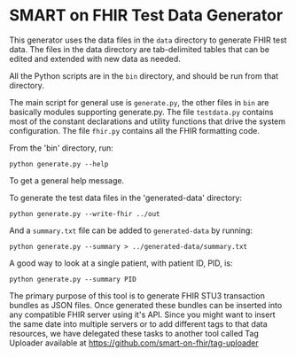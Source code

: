 SMART on FHIR Test Data Generator
=================================

This generator uses the data files in the `data` directory to generate
FHIR test data. The files in the data directory are tab-delimited tables that
can be edited and extended with new data as needed.

All the Python scripts are in the `bin` directory, and should be run from that
directory.

The main script for general use is `generate.py`, the other files in `bin` 
are basically modules supporting generate.py. The file `testdata.py` contains
most of the constant declarations and utility functions that drive the system
configuration. The file `fhir.py` contains all the FHIR formatting code. 

From the 'bin' directory, run:

    python generate.py --help

To get a general help message.

To generate the test data files in the 'generated-data' directory:

    python generate.py --write-fhir ../out

And a `summary.txt` file can be added to `generated-data` by running:

    python generate.py --summary > ../generated-data/summary.txt

A good way to look at a single patient, with patient ID, PID, is:

    python generate.py --summary PID

The primary purpose of this tool is to generate FHIR STU3 transaction bundles as
JSON files. Once generated these bundles can be inserted into any compatible 
FHIR server using it's API. Since you might want to insert the same date into
multiple servers or to add different tags to that data resources, we have 
delegated these tasks to another tool called Tag Uploader available at
https://github.com/smart-on-fhir/tag-uploader